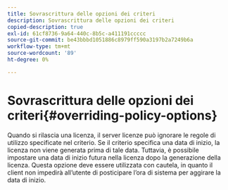 ```yaml
---
title: Sovrascrittura delle opzioni dei criteri
description: Sovrascrittura delle opzioni dei criteri
copied-description: true
exl-id: 61cf8736-9a64-440c-8b5c-a411191ccccc
source-git-commit: be43bbbd1051886c8979ff590a3197b2a7249b6a
workflow-type: tm+mt
source-wordcount: '89'
ht-degree: 0%

---
```


# Sovrascrittura delle opzioni dei criteri{#overriding-policy-options}

Quando si rilascia una licenza, il server licenze può ignorare le regole di utilizzo specificate nel criterio. Se il criterio specifica una data di inizio, la licenza non viene generata prima di tale data. Tuttavia, è possibile impostare una data di inizio futura nella licenza dopo la generazione della licenza. Questa opzione deve essere utilizzata con cautela, in quanto il client non impedirà all’utente di posticipare l’ora di sistema per aggirare la data di inizio.
